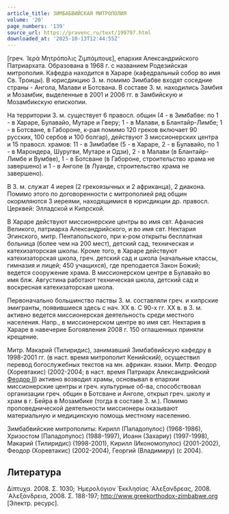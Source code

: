 ```yaml
---
article_title: ЗИМБАБВИЙСКАЯ МИТРОПОЛИЯ
volume: '20'
page_numbers: '139'
source_url: https://pravenc.ru/text/199797.html
downloaded_at: '2025-10-13T12:44:55Z'
---
```


[греч. ῾Ιερὰ Μητρόπολις Ζιμπάμπουε], епархия Александрийского Патриархата. Образована в 1968 г. с названием Родезийская митрополия. Кафедра находится в Хараре (кафедральный собор во имя Св. Троицы). В юрисдикцию З. м. помимо Зимбабве входят соседние страны - Ангола, Малави и Ботсвана. В составе З. м. находились Замбия и Мозамбик, выделенные в 2001 и 2006 гг. в Замбийскую и Мозамбикскую епископии.

На территории З. м. существует 6 правосл. общин (4 - в Зимбабве: по 1 - в Хараре, Булавайо, Мутаре и Гверу; 1 - в Малави, в Блантайр-Лимбе; 1 - в Ботсване, в Габороне, к-рая помимо 120 греков включает 90 русских, 100 сербов и 100 болгар), действуют 3 миссионерских центра и 15 правосл. храмов: 11 - в Зимбабве (5 - в Хараре, 2 - в Булавайо, по 1 - в Марондера, Шуругви, Мутаре и Одзи), 2 - в Малави (в Блантайр-Лимбе и Вумбве), 1 - в Ботсване (в Габороне, строительство храма не завершено) и 1 - в Анголе (в Луанде, строительство храма не завершено).

В З. м. служат 4 иерея (2 грекоязычных и 2 африканца), 2 диакона. Помимо этого по договоренности с митрополией ряд общин окормляются 3 иереями, находящимися в юрисдикции др. правосл. Церквей: Элладской и Кипрской.

В Хараре действуют миссионерские центры во имя свт. Афанасия Великого, патриарха Александрийского, и во имя свт. Нектария Эгинского, митр. Пентапольского, при к-ром открыты бесплатная больница (более чем на 200 мест), детский сад, техническая и катехизаторская школы. Кроме того, в Хараре действуют катехизаторская школа, греч. детский сад и школа (начальные классы, гимназия и лицей; 450 учащихся), где преподается Закон Божий; ведется сооружение храма. В миссионерском центре в Булавайо во имя блж. Августина работают техническая школа, детский сад и воскресная катехизаторская школа.

Первоначально большинство паствы З. м. составляли греч. и кипрские эмигранты, появившиеся здесь с нач. ХХ в. С 90-х гг. XX в. в З. м. активно ведется миссионерская деятельность среди местного населения. Напр., в миссионерском центре во имя свт. Нектария в Хараре в навечерие Богоявления 2008 г. 150 оглашенных приняли крещение.

Митр. Макарий (Тилиридис), занимавший Зимбабвийскую кафедру в 1998-2001 гг. (в наст. время митрополит Кенийский), осуществил перевод богослужебных текстов на мн. африкан. языки. Митр. Феодор (Хоревтакис) (2002-2004; в наст. время Патриарх Александрийский [Феодор II](<https://pravenc.ru/text/Феодор II.html>)) активно возводил храмы, основывал в епархии миссионерские центры и греч. культурные об-ва, способствовал организации греч. общин в Ботсване и Анголе, открыл греч. школу и храм в г. Бейра в Мозамбике (тогда в составе З. м.). Помимо проповеднической деятельности миссионеры оказывают материальную и медицинскую помощь местному населению.

Зимбабвийские митрополиты: Кирилл (Пападопулос) (1968-1986), Хризостом (Пападопулос) (1988-1997), Иоанн (Захариу) (1997-1998), Макарий (Тилиридис) (1998-2001), Кирилл (Икономопулос) (2001-2002), Феодор (Хоревтакис) (2002-2004), Георгий (Владимиру) (с 2004).

## Литература

Δίπτυχα. 2008. Σ. 1030; ῾Ημερολόγιον ᾿Εκκλησίας ᾿Αλεξανδρεας, 2008. ᾿Αλεξάνδρεια, 2008. Σ. 188-197; http://www.greekorthodox-zimbabwe.org [Электр. ресурс].
